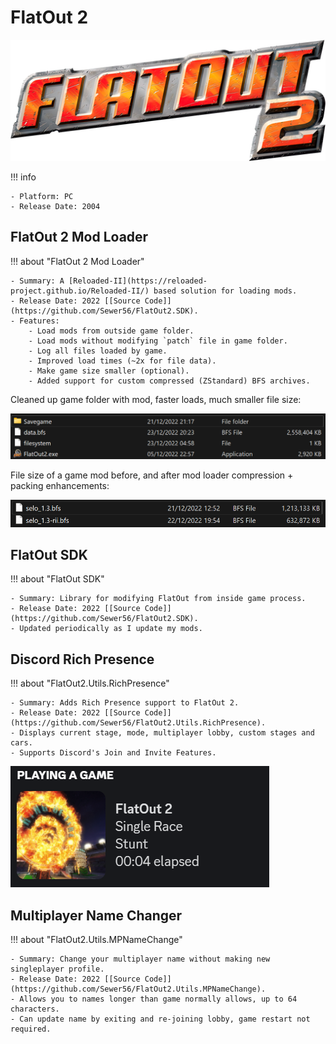 # FlatOut 2

![](./../images/fo2.png)

!!! info

    - Platform: PC  
    - Release Date: 2004  

## FlatOut 2 Mod Loader

!!! about "FlatOut 2 Mod Loader"

    - Summary: A [Reloaded-II](https://reloaded-project.github.io/Reloaded-II/) based solution for loading mods.  
    - Release Date: 2022 [[Source Code]](https://github.com/Sewer56/FlatOut2.SDK).  
    - Features:  
        - Load mods from outside game folder.  
        - Load mods without modifying `patch` file in game folder.  
        - Log all files loaded by game.  
        - Improved load times (~2x for file data).  
        - Make game size smaller (optional).  
        - Added support for custom compressed (ZStandard) BFS archives.  

Cleaned up game folder with mod, faster loads, much smaller file size:  

![](./../images/flatout-2-mod-folder.png)

File size of a game mod before, and after mod loader compression + packing enhancements:  

![](./../images/flatout-2-mod-folder-2.png)

## FlatOut SDK

!!! about "FlatOut SDK"

    - Summary: Library for modifying FlatOut from inside game process.  
    - Release Date: 2022 [[Source Code]](https://github.com/Sewer56/FlatOut2.SDK).  
    - Updated periodically as I update my mods.  
    
## Discord Rich Presence

!!! about "FlatOut2.Utils.RichPresence"

    - Summary: Adds Rich Presence support to FlatOut 2.  
    - Release Date: 2022 [[Source Code]](https://github.com/Sewer56/FlatOut2.Utils.RichPresence).  
    - Displays current stage, mode, multiplayer lobby, custom stages and cars.  
    - Supports Discord's Join and Invite Features.  

![](./../images/flatout-discord-rpc.png)

## Multiplayer Name Changer

!!! about "FlatOut2.Utils.MPNameChange"

    - Summary: Change your multiplayer name without making new singleplayer profile.  
    - Release Date: 2022 [[Source Code]](https://github.com/Sewer56/FlatOut2.Utils.MPNameChange).  
    - Allows you to names longer than game normally allows, up to 64 characters.  
    - Can update name by exiting and re-joining lobby, game restart not required.  